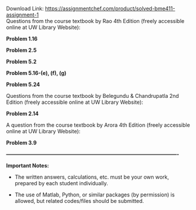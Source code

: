 Download Link: https://assignmentchef.com/product/solved-bme411-assignment-1
<br>
Questions from the course textbook by Rao 4th Edition (freely accessible online at UW Library Website):




<strong>Problem 1.16 </strong>

<strong>Problem 2.5 </strong>

<strong>Problem 5.2 </strong>

<strong>Problem 5.16-(e), (f), (g) </strong>

<strong>Problem 5.24 </strong>




Questions from the course textbook by Belegundu &amp; Chandrupatla 2nd Edition (freely accessible online at UW Library Website):




<strong>Problem 2.14 </strong>




A question from the course textbook by Arora 4th Edition (freely accessible online at UW Library Website):




<strong>Problem 3.9 </strong>










<strong>—————————————————————————————————-  </strong>

<strong>Important Notes:  </strong>




<ul>

 <li>The written answers, calculations, etc. must be your own work, prepared by each student individually.</li>

</ul>

<strong> </strong>

<ul>

 <li>The use of Matlab, Python, or similar packages (by permission) is allowed, but related codes/files should be submitted.</li>

</ul>


